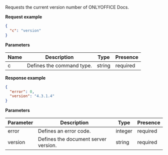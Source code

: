 Requests the current version number of ONLYOFFICE Docs.

**Request example**

``` json
{
  "c": "version"
}
```

**Parameters**

| Name | Description               | Type   | Presence |
| ---- | ------------------------- | ------ | -------- |
| c    | Defines the command type. | string | required |

**Response example**

``` json
{
  "error": 0,
  "version": "4.3.1.4"
}
```

**Parameters**

| Parameter | Description                          | Type    | Presence |
| --------- | ------------------------------------ | ------- | -------- |
| error     | Defines an error code.               | integer | required |
| version   | Defines the document server version. | string  | required |
